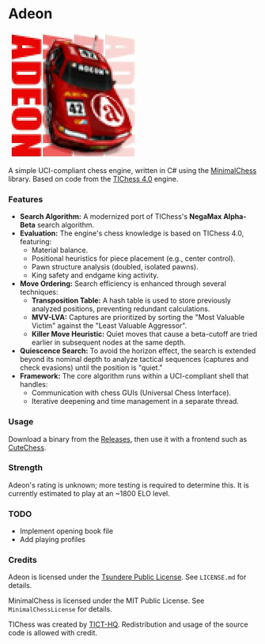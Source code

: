 # Adeon

![Adeon](docs/Adeon.jpg)

A simple UCI-compliant chess engine, written in C# using the [MinimalChess](https://github.com/lithander/MinimalChessEngine) library. Based on code from the [TIChess 4.0](http://tict.ticalc.org/projects.html) engine.

### Features

*   **Search Algorithm:** A modernized port of TIChess's **NegaMax Alpha-Beta** search algorithm.
*   **Evaluation:** The engine's chess knowledge is based on TIChess 4.0, featuring:
    *   Material balance.
    *   Positional heuristics for piece placement (e.g., center control).
    *   Pawn structure analysis (doubled, isolated pawns).
    *   King safety and endgame king activity.
*   **Move Ordering:** Search efficiency is enhanced through several techniques:
    *   **Transposition Table:** A hash table is used to store previously analyzed positions, preventing redundant calculations.
    *   **MVV-LVA:** Captures are prioritized by sorting the "Most Valuable Victim" against the "Least Valuable Aggressor".
    *   **Killer Move Heuristic:** Quiet moves that cause a beta-cutoff are tried earlier in subsequent nodes at the same depth.
*   **Quiescence Search:** To avoid the horizon effect, the search is extended beyond its nominal depth to analyze tactical sequences (captures and check evasions) until the position is "quiet."
*   **Framework:** The core algorithm runs within a UCI-compliant shell that handles:
    *   Communication with chess GUIs (Universal Chess Interface).
    *   Iterative deepening and time management in a separate thread.

### Usage

Download a binary from the [Releases](https://github.com/KawaiiFiveO/Adeon/releases), then use it with a frontend such as [CuteChess](https://github.com/cutechess/cutechess).

### Strength

Adeon's rating is unknown; more testing is required to determine this. It is currently estimated to play at an ~1800 ELO level.

### TODO

* Implement opening book file
* Add playing profiles

### Credits

Adeon is licensed under the [Tsundere Public License](https://llamawa.re/licenses/). See `LICENSE.md` for details.

MinimalChess is licensed under the MIT Public License. See `MinimalChessLicense` for details.

TIChess was created by [TICT-HQ](http://tict.ticalc.org/). Redistribution and usage of the source code is allowed with credit.